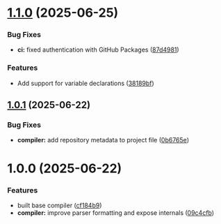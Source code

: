 # [1.1.0](https://github.com/DuncanMcPherson/vectra-compiler/compare/v1.0.1...v1.1.0) (2025-06-25)


### Bug Fixes

* **ci:** fixed authentication with GitHub Packages ([87d4981](https://github.com/DuncanMcPherson/vectra-compiler/commit/87d4981965a4b59143b27414421240a9c02c9204))


### Features

* Add support for variable declarations ([38189bf](https://github.com/DuncanMcPherson/vectra-compiler/commit/38189bf1588bed4610304aaebe904bec0205c328))

## [1.0.1](https://github.com/DuncanMcPherson/vectra-compiler/compare/v1.0.0...v1.0.1) (2025-06-22)


### Bug Fixes

* **compiler:** add repository metadata to project file ([0b6765e](https://github.com/DuncanMcPherson/vectra-compiler/commit/0b6765eedc1632a28c0274a5526831d02f1212c1))

# 1.0.0 (2025-06-22)


### Features

* built base compiler ([cf184b9](https://github.com/DuncanMcPherson/vectra-compiler/commit/cf184b9658e27b75abaf64d4f62f65624c0cae28))
* **compiler:** improve parser formatting and expose internals ([09c4cfb](https://github.com/DuncanMcPherson/vectra-compiler/commit/09c4cfbc396b90f725011ebdf3f9a5faa95ac9ea))
